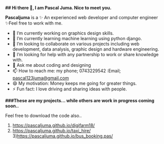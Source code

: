 **## Hi there 👋, I am Pascal Juma. Nice to meet you.**

**Pascaljuma** is a ✨ An experienced web developer and computer engineer ✨Feel free to work with me.
- 🔭 I’m currently working on graphics design skills.
- 🌱 I’m currently learning machine learning using python django.
- 👯 I’m looking to collaborate on various projects including web development, data analysis, graphic design and hardware engineering.
- 🤔 I’m looking for help with any partnership to work or share knowledge with.
- 💬 Ask me about coding and designing
- 📫 How to reach me: my phone; 0743229542
                      :Email; pascal123juma@gmail.com
- 😄 My motivation: Money keeps me going for greater things.
- ⚡ Fun fact: I love driving and sharing ideas with people.



**###These are my projects... while others are work in progress coming soon..**

Feel free to download the code also..

1) https://pascaljuma.github.io/digifarm18/
2) https://pascaljuma.github.io/taxi_hire/
3)https://pascaljuma.github.io/bus_booking.pas/




